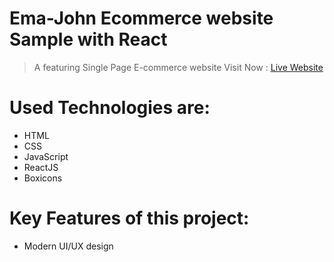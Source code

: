 # Ema-John Ecommerce website Sample with React 
> A featuring Single Page E-commerce website 
> Visit Now : [Live Website](https://project-emajohn.netlify.app)

# Used Technologies are:
- HTML
- CSS 
- JavaScript
- ReactJS
- Boxicons

# Key Features of this project:
- Modern UI/UX design